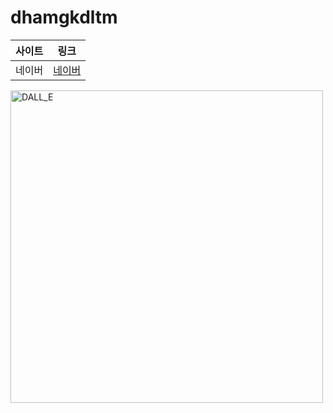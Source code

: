# dhamgkdltm

사이트 | 링크
------------|----|
네이버 | [네이버](https://www.naver.com)



<img src="https://user-images.githubusercontent.com/124136721/230518651-b6f29021-5edc-4106-8698-d1792d7b1f22.png" alt="DALL_E" width="500"/>
